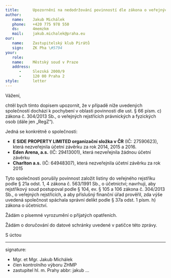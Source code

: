 ```yaml
---
title:      Upozornění na nedodržování povinností dle zákona o veřejných rejstřících
author:
   name:    Jakub Michálek
   phone:   +420 775 978 550
   ds:      4memzkm
   mail:    jakub.michalek@praha.eu
our:
   name:    Zastupitelský klub Pirátů
   sign:    ZK Pha \#5794
your:
   role:    
   name:    Městský soud v Praze
   address:
      -     Slezská 2000/9
      -     120 00 Praha 2
style:      letter
---
```


Vážení, 

chtěl bych tímto dopisem upozornit, že v případě níže uvedených společností dochází k pochybení v oblasti povinnosti dle ust. § 66 písm. c) zákona č. 304/2013 Sb., o veřejných rejstřících právnických a fyzických osob (dále jen „RegZ“). 

Jedná se konkrétně o společnosti:

* **E SIDE PROPERTY LIMITED organizační složka v ČR** (IČ: 27590623), která nezveřejnila účetní závěrku za rok 2014, 2015 a 2016.
* **Eden Arena, a.s.** (IČ: 29413001), která nezveřejnila žádnou účetní závěrku
* **Charlton a.s.** (IČ: 64948307), která nezveřejnila účetní závěrku za rok 2015

Tyto společnosti porušily povinnost založit listiny do veřejného rejstříku podle § 21a odst. 1, 4 zákona č. 563/1991 Sb., o účetnictví; navrhuji, aby rejstříkový soud postupoval podle § 104, ev. § 105 a 106 zákona č. 304/2013 Sb., o veřejných rejstřících, a aby příslušný finanční úřad prověřil, zda výše uvedená společnost spáchala správní delikt podle § 37a odst. 1 písm. h) zákona o účetnictví.

Žádám o písemné vyrozumění o přijatých opatřeních.

Žádám o doručování do datové schránky uvedené v patičce této zprávy.

S úctou

---
signature: 
  - Mgr. et Mgr. Jakub Michálek
  - člen kontrolního výboru ZHMP
  - zastupitel hl. m. Prahy
abbr:       jakub
...
